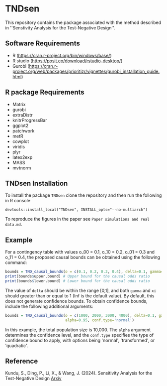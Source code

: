 # TNDsen

This repository contains the package associated with the method described in
''Senstivity Analysis for the Test-Negative Design''.

## Software Requirements

- R         (https://cran.r-project.org/bin/windows/base/)
- R studio  (https://posit.co/download/rstudio-desktop/)
- Gurobi    (https://cran.r-project.org/web/packages/prioritizr/vignettes/gurobi_installation_guide.html)


## R package Requirements

- Matrix
- gurobi
- extraDistr
- knitrProgressBar
- ggplot2
- patchwork
- metR
- cowplot
- viridis
- plyr
- latex2exp
- MASS
- mvtnorm

## TNDsen Installation

To install the package `TNDsen` clone the repository and then run the following in R console

`devtools::install_local("TNDsen", INSTALL_opts="--no-multiarch")`

To reproduce the figures in the paper see `Paper simulations and real data.md`.

<!-- ## Usage


To get the causal bounds for a `2x2` contingency table, use the following function:

```r
TND_causal_bounds(o, 
                  delta, 
                  gamma=Inf, 
                  xi=Inf, 
                  alpha=0.95, 
                  conf.type=c('normal', 'transformed', 'quadratic'))
```
Input to the function : 
```
o         : contingency table (need not be normalized to sum one)
delta     : value of the sensitivity parameter delta, 
            should be between (0,1).
gamma     : value of the sensitivity parameter delta, 
            should be between (1, infinity), 
            default value is infinity.
xi        : value of the sensitivity parameter xi, 
            should be between (1, infinity), 
            default value is infinity.
alpha     : level of confidence interval for computing confidence interval.
            if conf.type is specified, default is 0.95
conf.type : type of confidence set to be used to compute confidence interval,
            if not specified causal bounds are computed without confidence,
            allowed values : 'normal', 'transformed' and 'quadratic.
```

Output is a list containing : 
```
upper.bound      : upper bound for causal odds ratio.
lower.bound      : lower bound for causal odds ratio.
a.upper, b.upper : probabilty distribution of exposure and outcome 
                   for the two different levels of unmeasure condounding
                   that achieves the upper bound.
a.lower, b.lower : probabilty distribution of exposure and outcome 
                   for the two different levels of unmeasure condounding
                   that achieves the lower bound.
``` -->

## Example

For a contingency table with values o_00 = 0.1, o_10 = 0.2, o_01 = 0.3 and o_11 = 0.4, the proposed causal bounds can be obtained using the following command:

```r
bounds = TND_causal_bounds(o = c(0.1, 0.2, 0.3, 0.4), delta=0.1, gamma=5, xi=2)
print(bounds$upper.bound) # Upper bound for the causal odds ratio
print(bounds$lower.bound) # Lower bound for the causal odds ratio
```

The value of `delta` should be within the range [0,1], and both `gamma` and `xi` should greater than or equal to 1 (Inf is the default value). By default, this does not generate confidence bounds. To obtain confidence bounds, include the following additional arguments:

```r
bounds = TND_causal_bounds(o = c(1000, 2000, 3000, 4000), delta=0.1, gamma=5, xi=2,
                           alpha=0.95, conf.type='normal')
```

In this example, the total population size is 10,000. The `alpha` argument determines the confidence level, and the `conf.type` specifies the type of confidence bound to apply, with options being 'normal', 'transformed', or 'quadratic'.

## Reference
Kundu, S., Ding, P., Li, X., & Wang, J. (2024). Sensitivity Analysis for the Test-Negative Design [Arxiv](https://arxiv.org/abs/2406.06980)